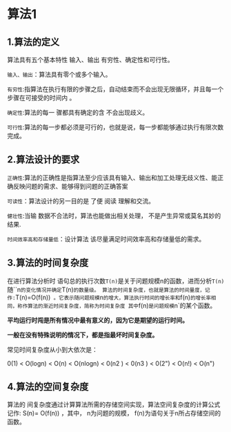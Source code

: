 # 算法1

## 1.算法的定义

算法具有五个基本特性 输入、输出 有穷性、确定性和可行性。

`输入、输出`：算法具有零个或多个输入。

`有穷性`:指算法在执行有限的步骤之后，自动结束而不会出现无限循环，并且每一个步骤在可接受的时间内 。

`确定性`:算法的每一 骤都具有确定的含 不会出现歧义。

`可行性`:算法的每一步都必须是可行的，也就是说，每一步都能够通过执行有限次数完成。

## 2.算法设计的要求

`正确性`:算法的正确性是指算法至少应该具有输入、输出和加工处理无歧义性、能正确反映问题的需求、能够得到问题的正确答案

`可读性`：算法设计的另一目的是 了便 阅读 理解和交流。

`健壮性`:当输 数据不合法时，算法也能做出相关处理， 不是产生异常或莫名其妙的结果.

`时间效率高和存储量低`：设计算法 该尽量满足时间效率高和存储量低的需求。

## 3.算法的时间复杂度

在进行算法分析时 语句总的执行次数`T(n)`是关于问题规模n的函数，进而分析`T(n)`随``n`的变化情况并确定`T(n)`的数量级。
算法的时间复杂度，也就是算法的时间量度，记作:`T(n)=O(f(n))` 。它表示随问题规模`n`的增大，算法执行时间的增长率和`f(n)`的增长率相同，称作算法的渐近时间复杂度，简称为时间复杂度 其中`f(n)`是问题规模`n`的某个函数。

**平均运行时闯是所有情况中最有意义的，因为它是期望的运行时间。**

**一般在没有特殊说明的情况下，都是指最坏时间复杂度。**

常见时间复杂度从小到大依次是：

0(1) < O(logn) < O(n) < O(nlogn) < 0(n2 ) < 0(n3 ) < 0(2") < O(n!) < O(n") 

## 4.算法的空间复杂度

算法的 间复杂度通过计算算法所需的存储空间实现，算法空间复杂度的计算公式记作: S(n)= O(f(n)) ，其中， n为问题的规模， f(n)为语句关于n所占存储空间的函数。